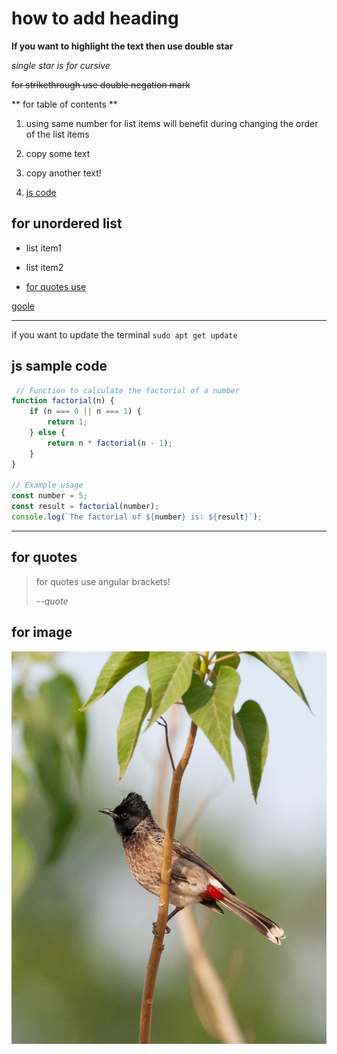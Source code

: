 # how to add heading

**If you want to highlight the text then use double star**

*single star is for cursive*

~~for strikethrough use double negation mark~~

** for table of contents **

1. using same number for list items will benefit during changing the order of the list items

1. copy some text

1. copy another text!

1. [js code](#js-sample-code)

## for unordered list
- list item1

- list item2

- [for quotes use](#for-quotes)

[goole](https://www.google.com/)


---


if you want to update the terminal `sudo apt get update`

## js sample code

``` js
 // Function to calculate the factorial of a number
function factorial(n) {
    if (n === 0 || n === 1) {
        return 1;
    } else {
        return n * factorial(n - 1);
    }
}

// Example usage
const number = 5;
const result = factorial(number);
console.log(`The factorial of ${number} is: ${result}`);

```
---
## for quotes

> for quotes use angular brackets!
>
>--<cite>quote</cite>

## for image

![image](./licensed-image.jpeg)
